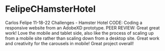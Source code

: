 # FelipeCHamsterHotel

Carlos Felipe
11-18-22
Challenges - Hamster Hotel
CODE: Coding a responsive website from an AdobeXD prototype.
PEER REVIEW: Great great work! Love the mobile and tablet side, also like the process of scaling up from a mobile site rather than scaling down from a desktop site. Great work and creativity for the carousels in mobile! Great project overall!
